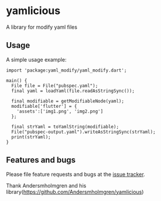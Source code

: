 # yamlicious

A library for modify yaml files

## Usage

A simple usage example:

    import 'package:yaml_modify/yaml_modify.dart';

    main() {
      File file = File("pubspec.yaml");
      final yaml = loadYaml(file.readAsStringSync());

      final modifiable = getModifiableNode(yaml);
      modifiable['flutter'] = {
        'assets':['img1.png', 'img2.png']
      };

      final strYaml = toYamlString(modifiable);
      File("pubspec-output.yaml").writeAsStringSync(strYaml);
      print(strYaml);
    }

## Features and bugs

Please file feature requests and bugs at the [issue tracker][tracker].

[tracker]: https://github.com/luuillu/yaml_modify

Thank Andersmholmgren and his library(https://github.com/Andersmholmgren/yamlicious)
